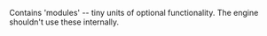 Contains 'modules' -- tiny units of optional functionality. The engine shouldn't use these internally.
